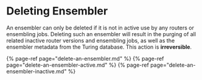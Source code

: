 # Deleting Ensembler

An ensembler can only be deleted if it is not in active use by any routers or ensembling jobs. Deleting such an ensembler will result in the purging of all related inactive router versions and ensembling jobs, as well as the ensembler metadata from the Turing database. This action is **irreversible**.

{% page-ref page="delete-an-ensembler.md" %}
{% page-ref page="delete-an-ensembler-active.md" %}
{% page-ref page="delete-an-ensembler-inactive.md" %}
